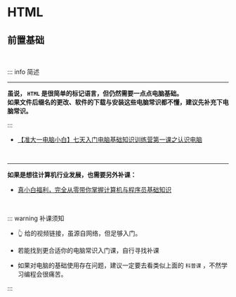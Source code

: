 # HTML


##  前置基础

<br/>

::: info  <Badge type='info'>简述</Badge>

---

**虽说， `HTML` 是很简单的标记语言，但仍然需要一点点电脑基础。<br/> 如果文件后缀名的更改、软件的下载与安装这些电脑常识都不懂，建议先补充下电脑常识。**


::: 

- <i class="iconfont icon-bilibili"></i> [【准大一电脑小白】七天入门电脑基础知识训练营第一课之认识电脑](https://www.bilibili.com/video/BV1mN411h7md/?spm_id_from=333.788&vd_source=e69282b186363aa56c436669fa5b11e8)


<br/>

---


**如果是想往计算机行业发展，也需要另外补课：**

- <i class="iconfont icon-bilibili"></i>  [真小白福利，完全从零带你掌握计算机与程序员基础知识](https://www.bilibili.com/video/BV1YA411871j/?p=4&spm_id_from=pageDriver&vd_source=e69282b186363aa56c436669fa5b11e8)






<br>

::: warning  <Badge type='warning'>补课须知</Badge>

- 👆 给的视频链接，虽源自网络，但足够入门。

- 若能找到更合适你的电脑常识入门课，自行寻找补课

- 如果对电脑的基础使用存在问题，建议一定要去看类似上面的 `科普课` ，不然学习编程会很痛苦。

:::








